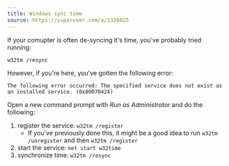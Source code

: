 ```yaml
---
title: Windows sync time
source: https://superuser.com/a/1326025
---
```

If your comupter is often de-syncing it's time, you've probably tried running:
```
w32tm /resync
```
However, if you're here, you've gotten the following error:
```
The following error occurred: The specified service does not exist as an installed service. (0x80070424)
```

Open a new command prompt with _Run as Administrator_ and do the following:

1. register the service: `w32tm /register` 
	- If you've previously done this, it might be a good idea to run `w32tm /unregister` and then `w32tm /register`
2. start the service: `net start w32time`
3. synchronize time: `w32tm /resync`